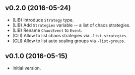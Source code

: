 ## v0.2.0 (2016-05-24)

* (LIB) Introduce `Strategy` type.
* (LIB) Add `Strategies` variable -- a list of chaos strategies.
* (LIB) Rename `ChaosEvent` to `Event`.
* (CLI) Allow to list chaos strategies via `-list-strategies`.
* (CLI) Allow to list auto scaling groups via `-list-groups`.

## v0.1.0 (2016-05-15)

* Initial version.
